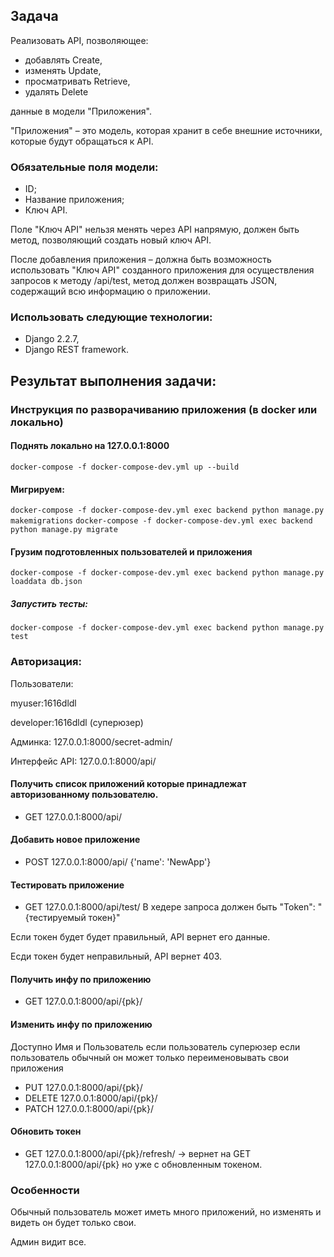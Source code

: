 ## Задача
Реализовать API, позволяющее:
- добавлять Create, 
- изменять Update, 
- просматривать Retrieve,
- удалять Delete

данные в модели "Приложения".

"Приложения" – это модель, которая хранит в себе внешние источники, которые будут обращаться к API. 

### Обязательные поля модели: 
- ID;
- Название приложения;
- Ключ API. 

Поле "Ключ API" нельзя менять через API напрямую, должен быть метод, позволяющий создать новый ключ API.

После добавления приложения – должна быть возможность использовать "Ключ API" созданного приложения для осуществления запросов к методу /api/test, метод должен возвращать JSON, содержащий всю информацию о приложении.

### Использовать следующие технологии: 
- Django 2.2.7,
- Django REST framework.


## Результат выполнения задачи:
### Инструкция по разворачиванию приложения (в docker или локально)
#### Поднять локально на 127.0.0.1:8000 
`docker-compose -f docker-compose-dev.yml up --build`

#### Мигрируем:
`docker-compose -f docker-compose-dev.yml exec backend python manage.py makemigrations`
`docker-compose -f docker-compose-dev.yml exec backend python manage.py migrate`

#### Грузим подготовленных пользователей и приложения
`docker-compose -f docker-compose-dev.yml exec backend python manage.py loaddata db.json`

##### Запустить тесты:
`docker-compose -f docker-compose-dev.yml exec backend python manage.py test`

### Авторизация: 
Пользователи:

myuser:1616dldl 

developer:1616dldl (суперюзер) 

Админка: 127.0.0.1:8000/secret-admin/ 

Интерфейс API: 127.0.0.1:8000/api/ 

#### Получить список приложений которые принадлежат авторизованному пользователю.
- GET 127.0.0.1:8000/api/

#### Добавить новое приложение
- POST 127.0.0.1:8000/api/ {'name': 'NewApp'}

#### Тестировать приложение
- GET 127.0.0.1:8000/api/test/
В хедере запроса должен быть "Token": "{тестируемый токен}"

Если токен будет будет правильный, API вернет его данные.

Есди токен будет неправильный, API вернет 403.

#### Получить инфу по приложению
- GET 127.0.0.1:8000/api/{pk}/

#### Изменить инфу по приложению
Доступно Имя и Пользователь если пользователь суперюзер если пользователь обычный он может только переименовывать свои приложения
- PUT 127.0.0.1:8000/api/{pk}/
- DELETE 127.0.0.1:8000/api/{pk}/
- PATCH 127.0.0.1:8000/api/{pk}/

#### Обновить токен
- GET 127.0.0.1:8000/api/{pk}/refresh/ -> вернет на GET 127.0.0.1:8000/api/{pk} но уже с обновленным токеном.


### Особенности
Обычный пользователь может иметь много приложений, но изменять и видеть он будет только свои.

Админ видит все.
